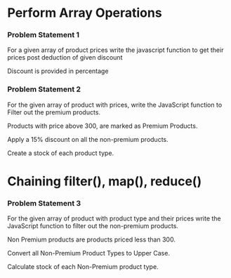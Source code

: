 # Perform Array Operations

### Problem Statement 1

For a given array of product prices write the javascript function to get their prices post deduction of given discount

Discount is provided in percentage


### Problem Statement 2

For the given array of product with prices, write the JavaScript function to Filter out the premium products.

Products with price above 300, are marked as Premium Products.

Apply a 15% discount on all the non-premium products.

Create a stock of each product type.


# Chaining filter(), map(), reduce()

### Problem Statement 3 

For the given array of product with product type and their prices write the JavaScript function to filter out the non-premium products.

Non Premium products are products priced less than 300.

Convert all Non-Premium Product Types to Upper Case.

Calculate stock of each Non-Premium product type.
